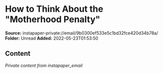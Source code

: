 # How to Think About the "Motherhood Penalty"

**Source:** instapaper-private://email/9b0300ef533e5c1bd32fce420d34b78a/
**Folder:** Unread
**Added:** 2022-05-23T01:53:50




## Content
*Private content from instapaper_email*
